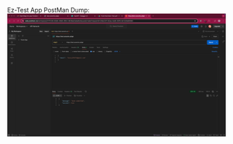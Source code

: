 Ez-Test App 
PostMan Dump:
![Image Alt](https://github.com/sunnykr7781/Ez_test/blob/d6fe97b4a07ee4abbbbce02bd88b8301bfe0b719/postman.png)

